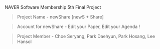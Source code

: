 NAVER Software Membership 5th Final Project

> Project Name - newShare [newS + Share]

> Account for newShare - Edit your Paper, Edit your Agenda !

> Project Member - Choe Seryang, Park Daehyun, Park Hosang, Lee Hansol
